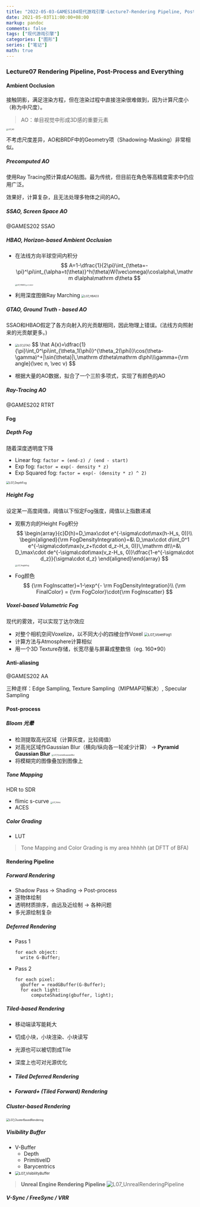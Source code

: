 ```yaml
---
title: "2022-05-03-GAMES104现代游戏引擎-Lecture7-Rendering Pipeline, Post-Process and Everything"
date: 2021-05-03T11:00:00+08:00
markup: pandoc
comments: false
tags: ["现代游戏引擎"]
categories: ["图形"]
series: ["笔记"]
math: true
---
```




### Lecture07 Rendering Pipeline, Post-Process and Everything

#### Ambient Occlusion

接触阴影，满足渲染方程，但在渲染过程中直接渲染很难做到，因为计算尺度小（称为中尺度）。

> AO：单目视觉中形成3D感的重要元素

<img src="/images/games104/L07_AO.png" alt="L07_AO" style="zoom: 33%;" />

不考虑尺度差异，AO和BRDF中的Geometry项（Shadowing-Masking）非常相似。

##### Precomputed AO

使用Ray Tracing预计算成AO贴图。最为传统，但目前在角色等高精度需求中仍应用广泛。

效果好，计算复杂，且无法处理多物体之间的AO。

##### SSAO, Screen Space AO

@GAMES202 SSAO

##### HBAO, Horizon-based Ambient Occlusion

+ 在法线方向半球空间内积分
  $$
  A=1-\dfrac{1}{2\pi}\int_{\theta=-\pi}^\pi\int_{\alpha=t(\theta)}^h(\theta)W(\vec\omega)\cos\alpha\,\mathrm d\alpha\mathrm d\theta
  $$
  <img src="/images/games104/L07_HBAO2.jpg" alt="L07_HBAO2" style="zoom:30%;" /><img src="/images/games104/L07_HBAO1.jpg" alt="L07_HBAO1" style="zoom:23%;" />

+ 利用深度图做Ray Marching
  <img src="/images/games104/L07_HBAO3.png" alt="L07_HBAO3" style="zoom: 50%;" />

##### GTAO, Ground Truth - based AO

SSAO和HBAO假定了各方向射入的光贡献相同，因此物理上错误。(法线方向照射来的光贡献更多。)

+ <img src="/images/games104/L07_GTAO.jpg" alt="L07_GTAO" style="zoom: 50%;" />
  $$
  \hat A(x)=\dfrac{1}{\pi}\int_0^\pi\int_{\theta_1(\phi)}^{\theta_2(\phi)}\cos(\theta-\gamma)^+|\sin(\theta)|\,\mathrm d\theta\mathrm d\phi\\\gamma={\rm angle}(\vec n, \vec v)
  $$
  
+ 根据大量的AO数据，拟合了一个三阶多项式，实现了有颜色的AO

##### Ray-Tracing AO

@GAMES202 RTRT

#### Fog

##### Depth Fog

随着深度透明度下降

+ Linear fog:
  `factor = (end-z) / (end - start)`
+ Exp fog:
  `factor = exp(- density * z)`
+ Exp Squared fog:
  `factor = exp(- (density * z) ^ 2)`

<img src="/images/games104/L07_DepthFog.png" alt="L07_DepthFog" style="zoom: 50%;" />

##### Height Fog

设定某一高度阈值，阈值以下恒定Fog强度，阈值以上指数递减

+ 观察方向的Height Fog积分
  $$
  \begin{array}{c}D(h)=D_\max\cdot e^{-\sigma\cdot\max(h-H_s, 0)}\\
  \begin{aligned}{\rm FogDensityIntegration}=&\ D_\max\cdot d\int_0^1 e^{-\sigma\cdot\max(v_z+t\cdot d_z-H_s, 0)}\,\mathrm dt\\=&\ D_\max\cdot de^{-\sigma\cdot\max(v_z-H_s, 0)}\dfrac{1-e^{-\sigma\cdot d_z}}{\sigma\cdot d_z}
  \end{aligned}\end{array}
  $$
  <img src="/images/games104/L07_HeightFog.png" alt="L07_HeightFog" style="zoom: 33%;" />
  
+ Fog颜色
  $$
  {\rm FogInscatter}=1-\exp^{- \rm FogDensityIntegration}\\
  {\rm FinalColor} = {\rm FogColor}\cdot{\rm FogInscatter}
  $$

##### Voxel-based Volumetric Fog

现代的雾效，可以实现丁达尔效应

+ 对整个相机空间Voxelize，以不同大小的四棱台作Voxel
  <img src="/images/games104/L07_VoxelFog1.jpg" alt="L07_VoxelFog1" style="zoom: 67%;" />
+ 计算方法与Atmosphere计算相似
+ 用一个3D Texture存储，长宽尽量与屏幕成整数倍（eg. 160\*90）

#### Anti-aliasing

@GAMES202 AA

三种走样：Edge Sampling, Texture Sampling（MIPMAP可解决）, Specular Sampling

#### Post-process

##### Bloom 光晕

+ 检测提取高光区域（计算灰度，比较阈值）
+ 对高光区域作Gaussian Blur（横向/纵向各一轮减少计算）
  -> **Pyramid Gaussian Blur**
  <img src="/images/games104/L07_PyramidGuassianBlur.png" alt="L07_PyramidGuassianBlur" style="zoom: 33%;" />
+ 将模糊完的图像叠加到图像上

##### Tone Mapping

HDR to SDR

+ flimic s-curve
  <img src="/images/games104/L07_Filmic.png" alt="L07_Filmic" style="zoom: 33%;" />
+ ACES

##### Color Grading

+ LUT

> Tone Mapping and Color Grading is my area hhhhh (at DFTT of BFA)

#### Rendering Pipeline

##### Forward Rendering

+ Shadow Pass -> Shading -> Post-process
+ 逐物体绘制
+ 透明材质排序，由远及近绘制 -> 各种问题
+ 多光源绘制复杂

##### Deferred Rendering

+ Pass 1
  ```pseudocode
  for each object:
  	write G-Buffer;
  ```

+ Pass 2
  ```pseudocode
  for each pixel:
  	gbuffer = readGBuffer(G-Buffer);
  	for each light:
  		computeShading(gbuffer, light);
  ```

##### Tiled-based Rendering

+ 移动端读写能耗大

+ 切成小块，小块渲染、小块读写

+ 光源也可以被切割成Tile

+ 深度上也可对光源优化

+ ##### Tiled Deferred Rendering

+ ##### Forward+ (Tiled Forward) Rendering

##### Cluster-based Rendering

<img src="/images/games104/L07_ClusterBasedRendering.png" alt="L07_ClusterBasedRendering" style="zoom: 50%;" />

##### Visibility Buffer

+ V-Buffer
  + Depth
  + PrimitiveID
  + Barycentrics
+ <img src="/images/games104/L07_VisibilityBuffer.jpg" alt="L07_VisibilityBuffer" style="zoom: 67%;" />

> **Unreal Engine Rendering Pipeline**
> ![L07_UnrealRenderingPipeline](/images/games104/L07_UnrealRenderingPipeline.png)

##### V-Sync / FreeSync / VRR